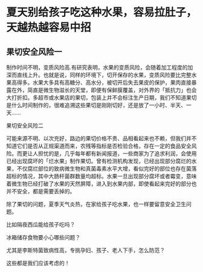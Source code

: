 # 夏天别给孩子吃这种水果，容易拉肚子，天越热越容易中招
  ## 果切安全风险一
  <p>制作时间不明，变质风险高.有研究表明，水果的变质风险，会随着加工程度的加深而直线上升。也就是说，同样的环境下，切开保存的水果，变质风险要比完整水果高得多。水果大多具有高糖分、高水分，被切开后失去果皮的保护，果肉直接暴露在外，简直是微生物滋长的天堂，即便有保鲜膜覆盖，对外界的「抵抗力」也会大打折扣。多超市或水果店的果切，包装上并不会标注生产日期，我们不知道果切是什么时间制作的，很难追溯这些果切是刚刚切好，还是放了一小时、半天、一天……</p

  ## 果切安全风险二
   <p>可能来源不明、以次充好，路边的果切价格不贵、品相看起来也不赖，但我们并不知道它们是否从正规渠道而来，农残等指标是否检验合格，存在一定的食品安全风险。而更让人担忧的是，几乎每年都有新闻报道，一些商家为了追求利润，会使用已经出现腐坏的「烂水果」制作果切。曾有检测机构发现，已经出现部分腐烂的水果，不仅腐烂部位的致病微生物和真菌毒素水平大增，看似完好的部位也存在菌落超标的情况，其中大肠杆菌群数量均超标。水果一旦出现部分腐坏或者霉变，意味着微生物已经打破了水果的天然屏障，进入到水果内部，即使看起来完好的部分也并不安全，都是需要丢掉的。</p>
<p>除了果切的问题，夏季天气炎热，在家给孩子吃水果，也一样要留意安全卫生问题。</p>
<p>比如隔夜西瓜能给孩子吃吗？</p>
<p>冰箱储存食物要小心哪些问题？</p>
<p>尤其是李斯特菌致病性高，专挑孕妇、孩子、老人下手，怎么防范？</p>
这些都是我们应该考虑的！
